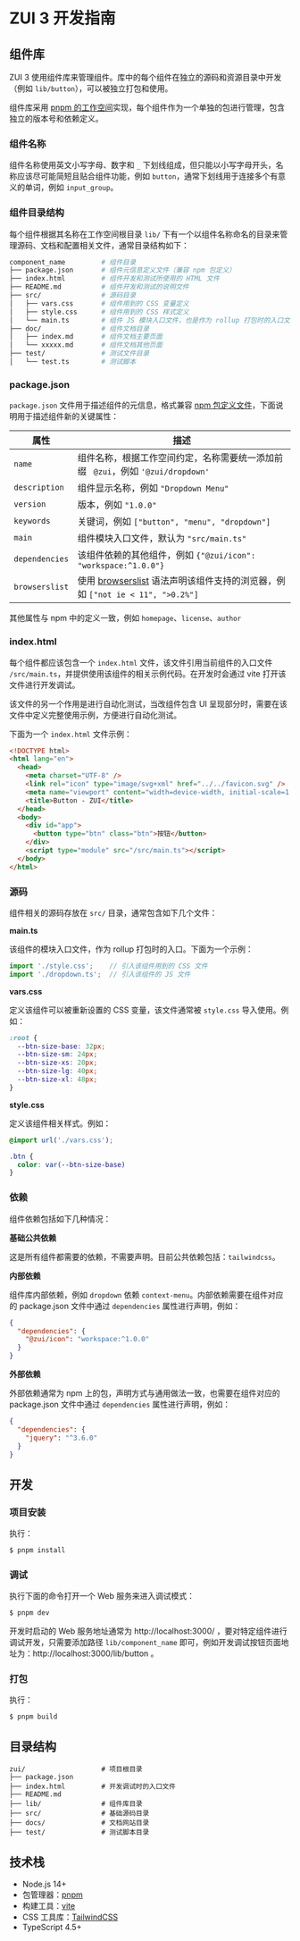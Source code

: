 # ZUI 3 开发指南

## 组件库

ZUI 3 使用组件库来管理组件。库中的每个组件在独立的源码和资源目录中开发（例如 `lib/button`），可以被独立打包和使用。

组件库采用 [pnpm 的工作空间](https://pnpm.io/zh/workspaces)实现，每个组件作为一个单独的包进行管理，包含独立的版本号和依赖定义。

### 组件名称

组件名称使用英文小写字母、数字和 `_` 下划线组成，但只能以小写字母开头，名称应该尽可能简短且贴合组件功能，例如 `button`，通常下划线用于连接多个有意义的单词，例如 `input_group`。

### 组件目录结构

每个组件根据其名称在工作空间根目录 `lib/` 下有一个以组件名称命名的目录来管理源码、文档和配置相关文件，通常目录结构如下：

```sh
component_name         # 组件目录
├── package.json       # 组件元信息定义文件（兼容 npm 包定义）
├── index.html         # 组件开发和测试所使用的 HTML 文件
├── README.md          # 组件开发和测试的说明文件
├── src/               # 源码目录
│   ├── vars.css       # 组件用到的 CSS 变量定义
│   ├── style.css      # 组件用到的 CSS 样式定义
│   └── main.ts        # 组件 JS 模块入口文件，也是作为 rollup 打包时的入口文件
├── doc/               # 组件文档目录
│   ├── index.md       # 组件文档主要页面
│   └── xxxxx.md       # 组件文档其他页面
├── test/              # 测试文件目录
│   └── test.ts        # 测试脚本
```


### package.json

`package.json` 文件用于描述组件的元信息，格式兼容 [npm 包定义文件](https://docs.npmjs.com/cli/v7/configuring-npm/package-json/)，下面说明用于描述组件新的关键属性：

| 属性           | 描述                                                         |
| -------------- | ------------------------------------------------------------ |
| `name`         | 组件名称，根据工作空间约定，名称需要统一添加前缀 ` @zui`，例如 `'@zui/dropdown'` |
| `description`  | 组件显示名称，例如 `"Dropdown Menu"`                         |
| `version`      | 版本，例如 `"1.0.0"`                                         |
| `keywords`     | 关键词，例如 `["button", "menu", "dropdown"]`                |
| `main`         | 组件模块入口文件，默认为 `"src/main.ts"`                     |
| `dependencies` | 该组件依赖的其他组件，例如 `{"@zui/icon": "workspace:^1.0.0"}` |
| `browserslist` | 使用 [browserslist](https://github.com/browserslist/browserslist) 语法声明该组件支持的浏览器，例如 `["not ie < 11", ">0.2%"]` |

其他属性与 npm 中的定义一致，例如 `homepage`、`license`、`author`

### index.html

每个组件都应该包含一个 `index.html` 文件，该文件引用当前组件的入口文件 `/src/main.ts`，并提供使用该组件的相关示例代码。在开发时会通过 vite 打开该文件进行开发调试。

该文件的另一个作用是进行自动化测试，当改组件包含 UI 呈现部分时，需要在该文件中定义完整使用示例，方便进行自动化测试。

下面为一个 `index.html` 文件示例：

```html
<!DOCTYPE html>
<html lang="en">
  <head>
    <meta charset="UTF-8" />
    <link rel="icon" type="image/svg+xml" href="../../favicon.svg" />
    <meta name="viewport" content="width=device-width, initial-scale=1.0" />
    <title>Button - ZUI</title>
  </head>
  <body>
    <div id="app">
      <button type="btn" class="btn">按钮</button>
    </div>
    <script type="module" src="/src/main.ts"></script>
  </body>
</html>
```

### 源码

组件相关的源码存放在 `src/` 目录，通常包含如下几个文件：

**main.ts**

该组件的模块入口文件，作为 rollup 打包时的入口。下面为一个示例：

```ts
import './style.css';    // 引入该组件用到的 CSS 文件
import './dropdown.ts';  // 引入该组件的 JS 文件
```

**vars.css**

定义该组件可以被重新设置的 CSS 变量，该文件通常被 `style.css` 导入使用。例如：

```css
:root {
  --btn-size-base: 32px;
  --btn-size-sm: 24px;
  --btn-size-xs: 20px;
  --btn-size-lg: 40px;
  --btn-size-xl: 48px;
}
```

**style.css**

定义该组件相关样式。例如：

```css
@import url('./vars.css');

.btn {
  color: var(--btn-size-base)
}
```

### 依赖

组件依赖包括如下几种情况：

**基础公共依赖**

这是所有组件都需要的依赖，不需要声明。目前公共依赖包括：`tailwindcss`。

**内部依赖**

组件库内部依赖，例如 `dropdown` 依赖 `context-menu`。内部依赖需要在组件对应的 package.json 文件中通过 `dependencies` 属性进行声明，例如：

```json
{
  "dependencies": {
    "@zui/icon": "workspace:^1.0.0"
  }
}
```

**外部依赖**

外部依赖通常为 npm 上的包，声明方式与通用做法一致，也需要在组件对应的 package.json 文件中通过 `dependencies` 属性进行声明，例如：

```json
{
  "dependencies": {
    "jquery": "^3.6.0"
  }
}
```

## 开发

### 项目安装

执行：

```sh
$ pnpm install
```

### 调试

执行下面的命令打开一个 Web 服务来进入调试模式：

```sh
$ pnpm dev
```

开发时启动的 Web 服务地址通常为 http://localhost:3000/ ，要对特定组件进行调试开发，只需要添加路径 `lib/component_name` 即可，例如开发调试按钮页面地址为：http://localhost:3000/lib/button 。

### 打包

执行：

```
$ pnpm build
```

## 目录结构

```
zui/                   # 项目根目录
├── package.json
├── index.html         # 开发调试时的入口文件
├── README.md
├── lib/               # 组件库目录
├── src/               # 基础源码目录
├── docs/              # 文档网站目录
├── test/              # 测试脚本目录
```

## 技术栈

* Node.js 14+
* 包管理器：[pnpm](https://pnpm.io/zh/)
* 构建工具：[vite](https://cn.vitejs.dev/)
* CSS 工具库：[TailwindCSS](https://tailwindcss.com/)
* TypeScript 4.5+
